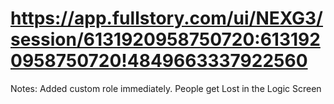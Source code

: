 # https://app.fullstory.com/ui/NEXG3/session/6131920958750720:6131920958750720!4849663337922560

Notes: Added custom role immediately. People get Lost in the Logic Screen
